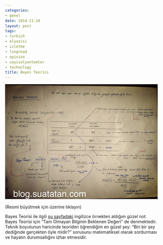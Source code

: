 ```yaml
---
categories:
- genel
date: 2014-11-24
layout: post
tags:
- turkish
- elyazisi
- isletme
- longread
- opinion
- sayisalyontemler
- technology
title: Bayes Teorisi
---
```


[![image](/images/tumblr_inline_nfjljed67Y1r4exmc.jpg)](https://lh3.googleusercontent.com/-5hx2sKs2OBA/VHMe_bHGkiI/AAAAAAABRJo/ClMGDqrDObo/w958-h719-no/Photo%2B%281%29.jpg "Resmi Büyütün")

(Resmi büyütmek için üzerine tıklayın)

Bayes Teorisi ile ilgili [şu sayfadaki](http://sphweb.bumc.bu.edu/otlt/mph-modules/bs/bs704_probability/BS704_Probability6.html) ingilizce örnekten aldığım güzel not. Bayes Teorisi için “Tam Olmayan Bilginin Beklenen Değeri” de denmektedir. Teknik boyutunun haricinde teoriden öğrendiğim en güzel şey: “Biri bir şey dediğinde gerçekten öyle midir?” sorusunu matematiksel olarak sordurması ve hayatın durumsallığını izhar etmesidir.
